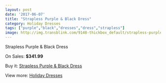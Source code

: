 ```yaml
---
layout: post
date: '2017-06-07'
title: "Strapless Purple & Black Dress"
category: Holiday Dresses
tags: ["purple","black","dresses","dress","strapless"]
image: http://img.transblink.com/9148-thickbox_default/strapless-purple-black-dress.jpg
---
```

Strapless Purple & Black Dress

On Sales: **$341.99**
<a href="https://www.transblink.com/en/holiday-dresses/2990-strapless-purple-black-dress.html"><amp-img layout="responsive" width="600" height="600" src="//img.transblink.com/9148-thickbox_default/strapless-purple-black-dress.jpg" alt="Strapless Purple & Black Dress 0" /></a>
<a href="https://www.transblink.com/en/holiday-dresses/2990-strapless-purple-black-dress.html"><amp-img layout="responsive" width="600" height="600" src="//img.transblink.com/9149-thickbox_default/strapless-purple-black-dress.jpg" alt="Strapless Purple & Black Dress 1" /></a>

Buy it: [Strapless Purple & Black Dress](https://www.transblink.com/en/holiday-dresses/2990-strapless-purple-black-dress.html "Strapless Purple & Black Dress")

View more: [Holiday Dresses](https://www.transblink.com/en/8-holiday-dresses "Holiday Dresses")